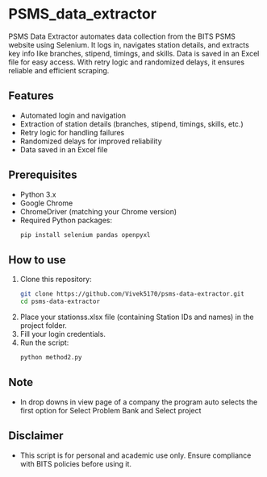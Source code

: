 # PSMS_data_extractor
PSMS Data Extractor automates data collection from the BITS PSMS website using Selenium. It logs in, navigates station details, and extracts key info like branches, stipend, timings, and skills. Data is saved in an Excel file for easy access. With retry logic and randomized delays, it ensures reliable and efficient scraping.

## Features  
- Automated login and navigation  
- Extraction of station details (branches, stipend, timings, skills, etc.)  
- Retry logic for handling failures  
- Randomized delays for improved reliability  
- Data saved in an Excel file  

## Prerequisites  
- Python 3.x  
- Google Chrome  
- ChromeDriver (matching your Chrome version)  
- Required Python packages:  
  ```sh
  pip install selenium pandas openpyxl

## How to use
1. Clone this repository:  
   ```sh
   git clone https://github.com/Vivek5170/psms-data-extractor.git  
   cd psms-data-extractor
2. Place your stationss.xlsx file (containing Station IDs and names) in the project folder.
3. Fill your login credentials.
4. Run the script:
   ```sh
   python method2.py

## Note
- In drop downs in view page of a company the program auto selects the first option for Select Problem Bank and Select project

## Disclaimer
- This script is for personal and academic use only. Ensure compliance with BITS policies before using it.
